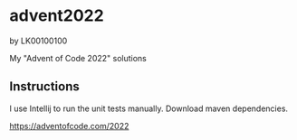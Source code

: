 # advent2022
by LK00100100

My "Advent of Code 2022" solutions

## Instructions

I use Intellij to run the unit tests manually.
Download maven dependencies.

https://adventofcode.com/2022
